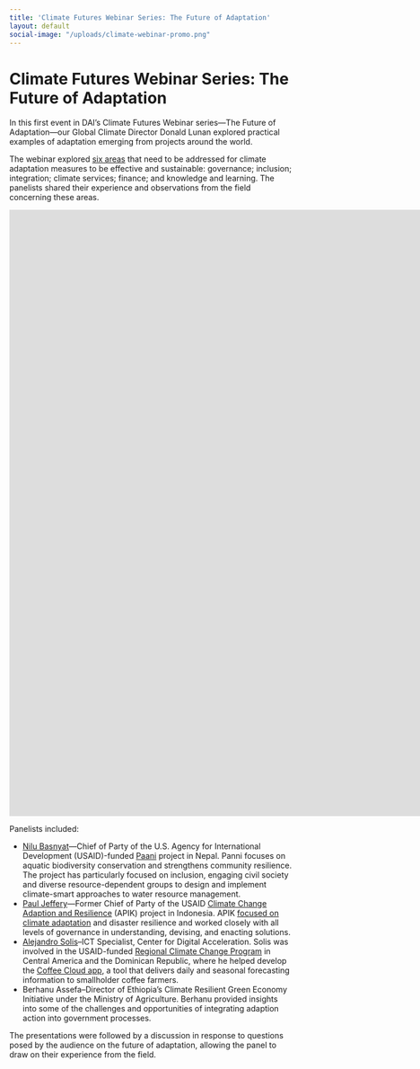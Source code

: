 ```yaml
---
title: 'Climate Futures Webinar Series: The Future of Adaptation'
layout: default
social-image: "/uploads/climate-webinar-promo.png"
---
```


# Climate Futures Webinar Series: The Future of Adaptation

In this first event in DAI’s Climate Futures Webinar series—The Future of Adaptation—our Global Climate Director Donald Lunan explored practical examples of adaptation emerging from projects around the world. 

The webinar explored [six areas](/uploads/climate-flyer-2021.pdf) that need to be addressed for climate adaptation measures to be effective and sustainable: governance; inclusion; integration; climate services; finance; and knowledge and learning. The panelists shared their experience and observations from the field concerning these areas.

<iframe src="https://player.vimeo.com/video/564742726?badge=0&amp;autopause=0&amp;player_id=0&amp;app_id=58479" width="1920" height="1080" frameborder="0" allow="autoplay; fullscreen; picture-in-picture" allowfullscreen title="Climate Futures Webinar Series: The Future of Adaptation"></iframe>

Panelists included:

* [Nilu Basnyat](/who-we-are/our-team/nilu-basnyat)—Chief of Party of the U.S. Agency for International Development (USAID)-funded [Paani](/our-work/projects/Nepal-Program-for-Aquatic-Natural-Resources-Improvement-PANI) project in Nepal. Panni focuses on aquatic biodiversity conservation and strengthens community resilience. The project has particularly focused on inclusion, engaging civil society and diverse resource-dependent groups to design and implement climate-smart approaches to water resource management.
* [Paul Jeffery](/who-we-are/our-team/paul-jeffery)—Former Chief of Party of the USAID [Climate Change Adaption and Resilience](/our-work/projects/indonesia-apik-adaptasi-perubahan-iklim-dan-ketangguhan-or-climate-change-adaption) (APIK) project in Indonesia. APIK [focused on climate adaptation](https://dai-global-developments.com/articles/how-a-place-based-approach-built-climate-resilience-in-indonesia) and disaster resilience and worked closely with all levels of governance in understanding, devising, and enacting solutions.
* [Alejandro Solis](/who-we-are/our-team/alejandro-solis)–ICT Specialist, Center for Digital Acceleration. Solis was involved in the USAID-funded [Regional Climate Change Program](/our-work/projects/usaid-central-america-regional-climate-change-program-rccp-programa-regional-de) in Central America and the Dominican Republic, where he helped develop the [Coffee Cloud app](https://dai-global-digital.com/coffee-cloud-precision-ag-at-the-touch-of-a-button.html), a tool that delivers daily and seasonal forecasting information to smallholder coffee farmers.
* Berhanu Assefa–Director of Ethiopia’s Climate Resilient Green Economy Initiative under the Ministry of Agriculture. Berhanu provided insights into some of the challenges and opportunities of integrating adaption action into government processes.

The presentations were followed by a discussion in response to questions posed by the audience on the future of adaptation, allowing the panel to draw on their experience from the field. 

